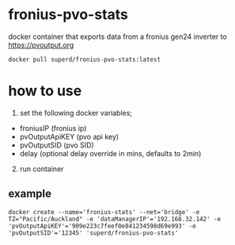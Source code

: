 # fronius-pvo-stats
docker container that exports data from a fronius gen24 inverter to https://pvoutput.org

```
docker pull superd/fronius-pvo-stats:latest
```

# how to use 
1.  set the following docker variables; 
* froniusIP (fronius ip) 
* pvOutputApiKEY (pvo api key)
* pvOutputSID (pvo SID)
* delay (optional delay override in mins, defaults to 2min)

2.  run container

## example
```
docker create --name='fronius-stats' --net='bridge' -e TZ="Pacific/Auckland" -e 'dataManagerIP'='192.168.32.142' -e 'pvOutputApiKEY'='909e223c7feef0e841234598d69e993' -e 'pvOutputSID'='12345' 'superd/fronius-pvo-stats'
```
